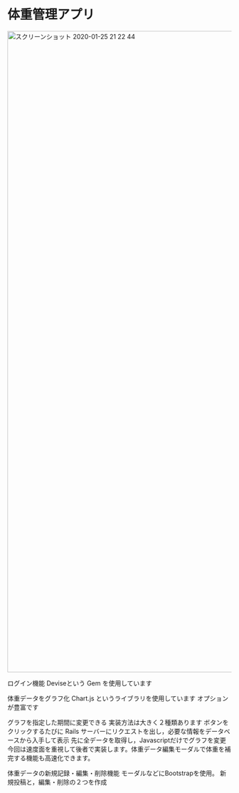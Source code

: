 # 体重管理アプリ

<img width="1440" alt="スクリーンショット 2020-01-25 21 22 44" src="https://user-images.githubusercontent.com/52159934/73121143-56be4b00-3fba-11ea-9169-e7faafb85d52.png">

ログイン機能
Deviseという Gem を使用しています

体重データをグラフ化
Chart.js というライブラリを使用しています
オプションが豊富です

グラフを指定した期間に変更できる
実装方法は大きく２種類あります
ボタンをクリックするたびに Rails サーバーにリクエストを出し，必要な情報をデータベースから入手して表示
先に全データを取得し，Javascriptだけでグラフを変更
今回は速度面を重視して後者で実装します。体重データ編集モーダルで体重を補完する機能も高速化できます。

体重データの新規記録・編集・削除機能
モーダルなどにBootstrapを使用。
新規投稿と，編集・削除の２つを作成

